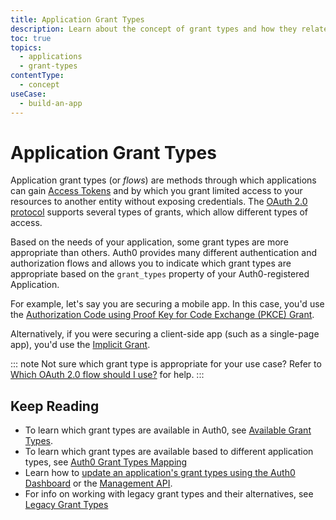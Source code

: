 ```yaml
---
title: Application Grant Types
description: Learn about the concept of grant types and how they relate to applications.
toc: true
topics:
  - applications
  - grant-types
contentType: 
  - concept
useCase:
  - build-an-app
---
```

# Application Grant Types

Application grant types (or _flows_) are methods through which applications can gain [Access Tokens](/tokens/overview-access-tokens) and by which you grant limited access to your resources to another entity without exposing credentials. The [OAuth 2.0 protocol](/protocols/oauth2) supports several types of grants, which allow different types of access.

Based on the needs of your application, some grant types are more appropriate than others. Auth0 provides many different authentication and authorization flows and allows you to indicate which grant types are appropriate based on the `grant_types` property of your Auth0-registered Application.

For example, let's say you are securing a mobile app. In this case, you'd use the [Authorization Code using Proof Key for Code Exchange (PKCE) Grant](/flows/concepts/auth-code-pkce).

Alternatively, if you were securing a client-side app (such as a single-page app), you'd use the [Implicit Grant](/flows/concepts/implicit).

::: note
Not sure which grant type is appropriate for your use case? Refer to [Which OAuth 2.0 flow should I use?](/api-auth/which-oauth-flow-to-use) for help.
:::

## Keep Reading

* To learn which grant types are available in Auth0, see [Available Grant Types](/applications/reference/grant-types-available).
* To learn which grant types are available based to different application types, see [Auth0 Grant Types Mapping](/applications/reference/grant-types-auth0-mapping)
* Learn how to [update an application's grant types using the Auth0 Dashboard](/dashboard/guides/applications/update-grant-types) or the [Management API](/api/management/guides/applications/update-grant-types).
* For info on working with legacy grant types and their alternatives, see [Legacy Grant Types](/applications/concepts/grant-types-legacy)
